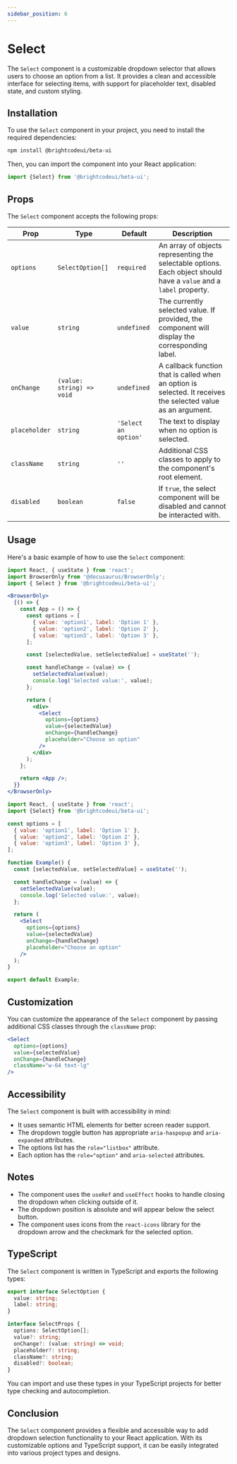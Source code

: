 ```yaml
---
sidebar_position: 6
---
```


# Select

The `Select` component is a customizable dropdown selector that allows users to choose an option from a list. It provides a clean and accessible interface for selecting items, with support for placeholder text, disabled state, and custom styling.

## Installation

To use the `Select` component in your project, you need to install the required dependencies:

```bash
npm install @brightcodeui/beta-ui
```

Then, you can import the component into your React application:

```jsx
import {Select} from '@brightcodeui/beta-ui';
```

## Props

The `Select` component accepts the following props:

| Prop | Type | Default | Description |
|------|------|---------|-------------|
| `options` | `SelectOption[]` | `required` | An array of objects representing the selectable options. Each object should have a `value` and a `label` property. |
| `value` | `string` | `undefined` | The currently selected value. If provided, the component will display the corresponding label. |
| `onChange` | `(value: string) => void` | `undefined` | A callback function that is called when an option is selected. It receives the selected value as an argument. |
| `placeholder` | `string` | `'Select an option'` | The text to display when no option is selected. |
| `className` | `string` | `''` | Additional CSS classes to apply to the component's root element. |
| `disabled` | `boolean` | `false` | If `true`, the select component will be disabled and cannot be interacted with. |

## Usage

Here's a basic example of how to use the `Select` component:

```jsx
import React, { useState } from 'react';
import BrowserOnly from '@docusaurus/BrowserOnly';
import { Select } from '@brightcodeui/beta-ui';

<BrowserOnly>
  {() => {
    const App = () => {
      const options = [
        { value: 'option1', label: 'Option 1' },
        { value: 'option2', label: 'Option 2' },
        { value: 'option3', label: 'Option 3' },
      ];

      const [selectedValue, setSelectedValue] = useState('');

      const handleChange = (value) => {
        setSelectedValue(value);
        console.log('Selected value:', value);
      };

      return (
        <div>
          <Select
            options={options}
            value={selectedValue}
            onChange={handleChange}
            placeholder="Choose an option"
          />
        </div>
      );
    };

    return <App />;
  }}
</BrowserOnly>
```




```jsx
import React, { useState } from 'react';
import {Select} from '@brightcodeui/beta-ui';

const options = [
  { value: 'option1', label: 'Option 1' },
  { value: 'option2', label: 'Option 2' },
  { value: 'option3', label: 'Option 3' },
];

function Example() {
  const [selectedValue, setSelectedValue] = useState('');

  const handleChange = (value) => {
    setSelectedValue(value);
    console.log('Selected value:', value);
  };

  return (
    <Select
      options={options}
      value={selectedValue}
      onChange={handleChange}
      placeholder="Choose an option"
    />
  );
}

export default Example;
```

## Customization

You can customize the appearance of the `Select` component by passing additional CSS classes through the `className` prop:

```jsx
<Select
  options={options}
  value={selectedValue}
  onChange={handleChange}
  className="w-64 text-lg"
/>
```

## Accessibility

The `Select` component is built with accessibility in mind:

- It uses semantic HTML elements for better screen reader support.
- The dropdown toggle button has appropriate `aria-haspopup` and `aria-expanded` attributes.
- The options list has the `role="listbox"` attribute.
- Each option has the `role="option"` and `aria-selected` attributes.

## Notes

- The component uses the `useRef` and `useEffect` hooks to handle closing the dropdown when clicking outside of it.
- The dropdown position is absolute and will appear below the select button.
- The component uses icons from the `react-icons` library for the dropdown arrow and the checkmark for the selected option.

## TypeScript

The `Select` component is written in TypeScript and exports the following types:

```typescript
export interface SelectOption {
  value: string;
  label: string;
}

interface SelectProps {
  options: SelectOption[];
  value?: string;
  onChange?: (value: string) => void;
  placeholder?: string;
  className?: string;
  disabled?: boolean;
}
```

You can import and use these types in your TypeScript projects for better type checking and autocompletion.

## Conclusion

The `Select` component provides a flexible and accessible way to add dropdown selection functionality to your React application. With its customizable options and TypeScript support, it can be easily integrated into various project types and designs.